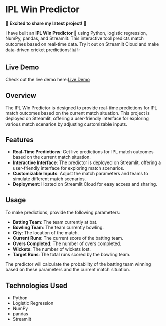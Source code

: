 # IPL Win Predictor                         

🚀 **Excited to share my latest project!** 🚀                                     

I have built an **IPL Win Predictor** 🏏 using Python, logistic regression, NumPy, pandas, and Streamlit. This interactive tool predicts match outcomes based on real-time data. Try it out on Streamlit Cloud and make data-driven cricket predictions! 📊✨

## Live Demo                                     

Check out the live demo here:[Live Demo](https://ipl-match-predictor.streamlit.app/)

## Overview                                      

The IPL Win Predictor is designed to provide real-time predictions for IPL match outcomes based on the current match situation. This project is deployed on Streamlit, offering a user-friendly interface for exploring various match scenarios by adjusting customizable inputs.

## Features                                     

- **Real-Time Predictions**: Get live predictions for IPL match outcomes based on the current match situation.                                     
- **Interactive Interface**: The predictor is deployed on Streamlit, offering a user-friendly interface for exploring match scenarios.                                     
- **Customizable Inputs**: Adjust the match parameters and teams to simulate different match scenarios.                                     
- **Deployment**: Hosted on Streamlit Cloud for easy access and sharing.                                     

## Usage                                     

To make predictions, provide the following parameters:                                     

- **Batting Team**: The team currently at bat.                                     
- **Bowling Team**: The team currently bowling.                                     
- **City**: The location of the match.                                     
- **Current Runs**: The current score of the batting team.                                     
- **Overs Completed**: The number of overs completed.                                     
- **Wickets**: The number of wickets lost.                                     
- **Target Runs**: The total runs scored by the bowling team.                                     

The predictor will calculate the probability of the batting team winning based on these parameters and the current match situation.                                     

## Technologies Used                                     

- Python                                   
- Logistic Regression                                   
- NumPy                                   
- pandas                                   
- Streamlit                                   
